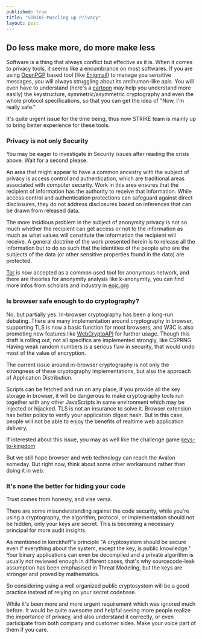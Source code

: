 ```yaml
---
published: true
title: "STRIKE-Muscling up Privacy"
layout: post
---
```






## Do less make more, do more make less

Software is a thing that always conflict but effective as it is. When it comes to privacy tools, it seems like a encumbrance on most softwares. If you are using [OpenPGP](http://www.openpgp.org/) based tool (like [Enigmail](https://www.enigmail.net)) to manage you sensitive messages, you will always struggling about its antihuman-like apis. You will even have to understand (here's a [cartoon](https://www.powtoon.com/show/gmd6oEQEY8q/pgp-basics/) may help you understand more easily) the keystructure, symmetric/asymmetric cryptography and even the whole protocol specifications, so that you can get the idea of "Now, I'm really safe."

It's quite urgent issue for the time being, thus now STRIKE team is mainly up to bring better experience for these tools.

### Privacy is not only Security

You may be eager to investigate in Security issues after reading the crisis above. Wait for a second please.

An area that might appear to have a common ancestry with the subject of privacy is access control and authentication, which are traditional areas associated
with computer security. Work in this area ensures that the recipient of information has the authority to receive that information. While access control
and authentication protections can safeguard against direct disclosures, they do
not address disclosures based on inferences that can be drawn from released data.

The more insidious problem in the subject of anonymity privacy is not so much whether the recipient can get access or not to the information as much as what values will constitute the information the recipient will receive. A general doctrine of the work presented herein is to release all the information but to do so such that the identities of the people who are the subjects of the data (or other sensitive properties found in the data) are protected.

[Tor](https://www.torproject.org/) is now accepted as a common used tool for anonymous network, and there are theories for anonymity analysis like k-anonymity, you can find more infos from scholars and industry in [epic.org](https://epic.org/privacy/)

### Is browser safe enough to do cryptography?

No, but partially yes. In-browser cryptography has been a long-run debating. There are many implementation around cryptography in browser, supporting TLS is now a basic function for most browsers, and W3C is also promoting new features like [WebCryptoAPI](http://www.w3.org/TR/WebCryptoAPI/) for further usage. Though this draft is rolling out, not all specifics are implemented strongly, like CSPRNG. Having weak random numbers is a serious flaw in security, that would undo most of the value of encryption.

The current issue around in-browser cryptography is not only the strongness of these cryptography implementations, but also the approach of Application Distribution.

Scripts can be fetched and run on any place, if you provide all the key storage in browser, it will be dangerous to make cryptography tools run together with any other JavaScripts in same environment which may be injected or hijacked. TLS is not an insurance to solve it. Browser extension has better policy to verify your application digest hash. But in this case, people will not be able to enjoy the benefits of realtime web application delivery.

If interested about this issue, you may as well like the challenge game [keys-to-kingdom](http://koto.github.io/blog-kotowicz-net-examples/keys-to-kingdom/)

But we still hope browser and web technology can reach the Avalon someday. But right now, think about some other workaround rather than doing it in web.

### It's none the better for hiding your code

Trust comes from honesty, and vise versa.

There are some misunderstanding against the code security, while you're using a cryptography, the algorithm, protocol, or implementation should not be hidden, only your keys are secret. This is becoming a necessary principal for more audit insights.

As mentioned in kerckhoff's principle "A cryptosystem​ should be secure even if everything about the system, except the key, is public knowledge." Your binary applications can even be decompiled and a private algorithm is usually not reviewed enough in different cases, that's why sourcecode-leak assumption has been emphasised in Threat Modeling, but the keys are stronger and proved by mathematics.

So considering using a well organized public cryptosystem will be a good practice instead of relying on your secret codebase.



While it's  been more and more urgent requirement which was ignored much before. It would be quite awesome and helpful seeing more people realize the importance of privacy, and also understand it correctly, or even participate from both company and customer sides. Make your voice part of them if you care.
